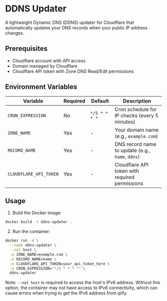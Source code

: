 # DDNS Updater

A lightweight Dynamic DNS (DDNS) updater for Cloudflare that automatically updates your DNS records when your public IP address changes.

## Prerequisites

- Cloudflare account with API access
- Domain managed by Cloudflare
- Cloudflare API token with Zone DNS Read/Edit permissions

## Environment Variables

| Variable | Required | Default | Description |
|----------|----------|---------|-------------|
| `CRON_EXPRESSION` | No | `*/5 * * * *` | Cron schedule for IP checks (every 5 minutes) |
| `ZONE_NAME` | Yes | - | Your domain name (e.g., `example.com`) |
| `RECORD_NAME` | Yes | - | DNS record name to update (e.g., `home`, `ddns`) |
| `CLOUDFLARE_API_TOKEN` | Yes | - | Cloudflare API token with required permissions |

## Usage

1. Build the Docker image:
```bash
docker build -t ddns-updater .
```

2. Run the container:
```bash
docker run -d \
  --name ddns-updater \
  --net host \
  -e ZONE_NAME=example.com \
  -e RECORD_NAME=home \
  -e CLOUDFLARE_API_TOKEN=your_api_token_here \
  -e CRON_EXPRESSION="*/5 * * * *" \
  ddns-updater
```

Note: `--net host` is required to access the host's IPv6 address. Without this option, the container may not have access to IPv6 connectivity, which can cause errors when trying to get the IPv6 address from ipify.

